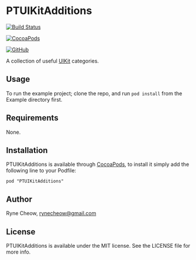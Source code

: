 # PTUIKitAdditions
[![Build Status](https://travis-ci.org/Pointwelve/PTUIKitAdditions.svg?branch=master)](https://travis-ci.org/Pointwelve/PTUIKitAdditions)

[![CocoaPods](http://img.shields.io/cocoapods/v/PTUIKitAdditions.svg)](https://www.github.com/Cocoapods/Specs/PTUIKitAdditions)

[![GitHub](http://img.shields.io/github/tag/Pointwelve/PTUIKitAdditions.svg)](https://www.github.com/Pointwelve/PTUIKitAdditions)

A collection of useful [UIKit](https://github.com/Pointwelve/PTUIKitAdditions/tree/master/PTUIKitAdditions "UIKit") categories.

## Usage

To run the example project; clone the repo, and run `pod install` from the Example directory first.

## Requirements

None.

## Installation

PTUIKitAdditions is available through [CocoaPods](http://cocoapods.org), to install
it simply add the following line to your Podfile:

    pod "PTUIKitAdditions"

## Author

Ryne Cheow, rynecheow@gmail.com

## License

PTUIKitAdditions is available under the MIT license. See the LICENSE file for more info.

